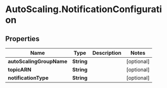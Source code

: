 # AutoScaling.NotificationConfiguration

## Properties

Name | Type | Description | Notes
------------ | ------------- | ------------- | -------------
**autoScalingGroupName** | **String** |  | [optional] 
**topicARN** | **String** |  | [optional] 
**notificationType** | **String** |  | [optional] 


